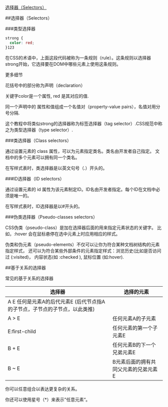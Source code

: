 ﻿[选择器（Selectors）](https://developer.mozilla.org/zh-CN/docs/Web/Guide/CSS/Getting_started/Selectors)

##选择器（Selectors）

###类型选择器

```css
strong {
  color: red;
}123
```

在CSS的术语中，上面这段代码被称为一条规则（rule）。这条规则以选择器strong开始，它选择要在DOM中哪些元素上使用这条规则。

更多细节

花括号中的部分称为声明（declaration）

关键字color是一个属性, red 是其对应的值.

同一个声明中的 属性和值组成一个名值对（property-value pairs），名值对用分号分隔.

这个教程中将类似strong的选择器称为标签选择器（tag selector）.CSS规范中称之为类型选择器（type selector）.


###类选择器（Class selectors）

通过设置元素的 class 属性，可以为元素指定类名。类名由开发者自己指定。 文档中的多个元素可以拥有同一个类名。

在写样式表时，类选择器是以英文句号（.）开头的。


###ID选择器（ID selectors）

通过设置元素的 id 属性为该元素制定ID。ID名由开发者指定。每个ID在文档中必须是唯一的。

在写样式表时，ID选择器是以#开头的。


###伪类选择器（Pseudo-classes selectors）

CSS伪类（pseudo-class）是加在选择器后面的用来指定元素状态的关键字。
比如，:hover 会在鼠标悬停在选中元素上时应用相应的样式。

伪类和伪元素（pseudo-elements）不仅可以让你为符合某种文档树结构的元素指定样式，
还可以为符合某些外部条件的元素指定样式：浏览历史(比如是否访问过 (:visited)， 内容状态(如 :checked ), 鼠标位置 (如:hover). 


##基于关系的选择器

常见的基于关系的选择器

|选择器 |选择的元素 |
|----|------------|
|A E 任何是元素A的后代元素E (后代节点指A的子节点，子节点的子节点，以此类推) |
|A > E| 任何元素A的子元素 |
|E:first-child| 任何元素的第一个子元素E |
|B + E |任何元素B的下一个兄弟元素E |
|B ~ E|B元素后面的拥有共同父元素的兄弟元素E |

你可以任意组合以表达更复杂的关系。

你还可以使用星号（*）来表示”任意元素“。
